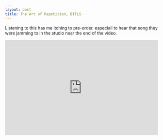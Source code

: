 ```yaml
---
layout: post
title: The Art of Repetition, BTTLS
---
```


Listening to this has me itching to pre-order, especiall to hear that song they were jamming to in the studio near the end of the video.

<iframe width="100%" height="315" src="https://www.youtube.com/embed/jS5ltxihivA" frameborder="0" allowfullscreen></iframe>

